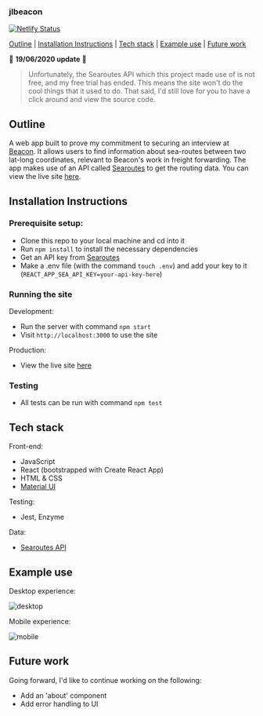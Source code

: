 ### jlbeacon

[![Netlify Status](https://api.netlify.com/api/v1/badges/f2c45712-8c74-4356-a884-8da15460419b/deploy-status)](https://app.netlify.com/sites/jlbeacon/deploys)

[Outline](#Outline) | [Installation Instructions](#Installation_Instructions) | [Tech stack](#Tech_stack) | [Example use](#Example_use) | [Future work](#Future_work)

:construction: **19/06/2020 update** :construction:
> Unfortunately, the Searoutes API which this project made use of is not free, and my free trial has ended. This means the site won't do the cool things that it used to do. That said, I'd still love for you to have a click around and view the source code. 

## <a name="Outline">Outline</a>

A web app built to prove my commitment to securing an interview at [Beacon](https://beacon.com/). It allows users to find information about sea-routes between two lat-long coordinates, relevant to Beacon's work in freight forwarding. The app makes use of an API called [Searoutes](searoutesAPI.com) to get the routing data. You can view the live site [here](https://jlbeacon.netlify.app/).

## <a name="Installation_Instructions">Installation Instructions</a>

### Prerequisite setup:
- Clone this repo to your local machine and cd into it
- Run `npm install` to install the necessary dependencies
- Get an API key from [Searoutes](https://discover.searoutes.com/)
- Make a .env file (with the command `touch .env`) and add your key to it (`REACT_APP_SEA_API_KEY=your-api-key-here`)

### Running the site

Development:
- Run the server with command `npm start`
- Visit `http://localhost:3000` to use the site

Production:
- View the live site [here](https://jlbeacon.netlify.app/)

### Testing

- All tests can be run with command `npm test`

## <a name="Tech_stack">Tech stack</a>

Front-end:
- JavaScript
- React (bootstrapped with Create React App)
- HTML & CSS
- [Material UI](https://material-ui.com/)

Testing:
- Jest, Enzyme

Data:
- [Searoutes API](https://discover.searoutes.com/)

## <a name="Example_use">Example use</a>

Desktop experience:

![desktop](https://user-images.githubusercontent.com/56274153/84778043-4e52c500-afda-11ea-8ca5-1255a2f86505.gif)

Mobile experience:

![mobile](https://user-images.githubusercontent.com/56274153/84778256-a5589a00-afda-11ea-849d-63cd1581f8e2.gif)

## <a name="Future_work">Future work</a>

Going forward, I'd like to continue working on the following:
- Add an 'about' component
- Add error handling to UI

